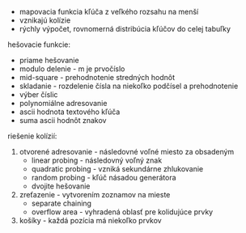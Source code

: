 - mapovacia funkcia kľúča z veľkého rozsahu na menší
- vznikajú kolízie
- rýchly výpočet, rovnomerná distribúcia kľúčov do celej tabuľky

hešovacie funkcie:
- priame hešovanie
- modulo delenie - m je prvočíslo
- mid-square - prehodnotenie stredných hodnôt
- skladanie - rozdelenie čísla na niekoľko podčísel a prehodnotenie
- výber číslic
- polynomiálne adresovanie
- ascii hodnota textového kľúča
- suma ascii hodnôt znakov

riešenie kolízií:
1. otvorené adresovanie - následovné voľné miesto za obsadeným
	- linear probing - následovný voľný znak
	- quadratic probing - vzniká sekundárne zhlukovanie
	- random probing - kľúč násadou generátora
	- dvojite hešovanie
2. zreťazenie - vytvorením zoznamov na mieste
	- separate chaining
	- overflow area - vyhradená oblasť pre kolidujúce prvky
3. košíky - každá pozícia má niekoľko prvkov